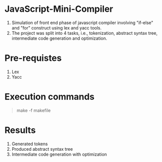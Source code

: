 # JavaScript-Mini-Compiler

1. Simulation of front end phase of javascript compiler involving "if-else" and "for" construct using lex and yacc tools. 
2. The project was split into 4 tasks, i.e., tokenization, abstract syntax tree, intermediate code generation and optimization.

# Pre-requistes

1. Lex
2. Yacc

# Execution commands

> make -f makefile

# Results

1. Generated tokens
2. Produced abstract syntax tree
3. Intermediate code generation with optimization
